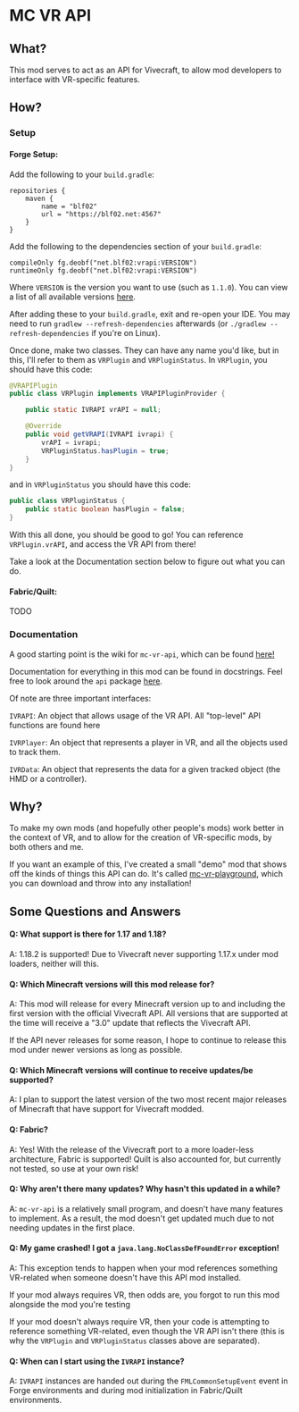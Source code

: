 # MC VR API

## What?

This mod serves to act as an API for Vivecraft, to allow mod developers to interface with VR-specific features.

## How?

### Setup

#### Forge Setup:

Add the following to your `build.gradle`:

```
repositories {
    maven {
        name = "blf02"
        url = "https://blf02.net:4567"
    }
}
```

Add the following to the dependencies section of your `build.gradle`:

```
compileOnly fg.deobf("net.blf02:vrapi:VERSION")
runtimeOnly fg.deobf("net.blf02:vrapi:VERSION")
```
Where `VERSION` is the version you want to use (such as `1.1.0`). You can view a list of all available versions [here](https://github.com/hammy3502/mc-vr-api/wiki/Versions).

After adding these to your `build.gradle`, exit and re-open your IDE. You may need to run `gradlew --refresh-dependencies` afterwards (or `./gradlew --refresh-dependencies` if you're on Linux).

Once done, make two classes. They can have any name you'd like, but in this, I'll refer to them as `VRPlugin` and `VRPluginStatus`. In `VRPlugin`, you should have this code:
```java
@VRAPIPlugin
public class VRPlugin implements VRAPIPluginProvider {

    public static IVRAPI vrAPI = null;

    @Override
    public void getVRAPI(IVRAPI ivrapi) {
        vrAPI = ivrapi;
        VRPluginStatus.hasPlugin = true;
    }
}
```
and in `VRPluginStatus` you should have this code:

```java
public class VRPluginStatus {
    public static boolean hasPlugin = false;
}
```

With this all done, you should be good to go! You can reference `VRPlugin.vrAPI`, and access the VR API from there!

Take a look at the Documentation section below to figure out what you can do.

#### Fabric/Quilt:

TODO

### Documentation

A good starting point is the wiki for `mc-vr-api`, which can be found [here!](https://github.com/hammy3502/mc-vr-api/wiki)

Documentation for everything in this mod can be found in docstrings. Feel free to look around the `api` package [here](https://github.com/hammy3502/mc-vr-api/tree/master/src/main/java/net/blf02/vrapi/api).

Of note are three important interfaces:

`IVRAPI`: An object that allows usage of the VR API. All "top-level" API functions are found here

`IVRPlayer`: An object that represents a player in VR, and all the objects used to track them.

`IVRData`: An object that represents the data for a given tracked object (the HMD or a controller).

## Why?

To make my own mods (and hopefully other people's mods) work better in the context of VR, and to allow for the creation of VR-specific mods, by both others and me.

If you want an example of this, I've created a small "demo" mod that shows off the kinds of things this API can do. It's called [mc-vr-playground](https://github.com/hammy3502/mc-vr-playground), which you can download and throw into any installation!

## Some Questions and Answers

#### Q: What support is there for 1.17 and 1.18?

A: 1.18.2 is supported! Due to Vivecraft never supporting 1.17.x under mod loaders, neither will this.

#### Q: Which Minecraft versions will this mod release for?

A: This mod will release for every Minecraft version up to and including the first version with the official Vivecraft API. All versions that are supported at the time will receive a "3.0" update that reflects the Vivecraft API. 

If the API never releases for some reason, I hope to continue to release this mod under newer versions as long as possible.

#### Q: Which Minecraft versions will continue to receive updates/be supported?

A: I plan to support the latest version of the two most recent major releases of Minecraft that have support for Vivecraft modded.

#### Q: Fabric?

A: Yes! With the release of the Vivecraft port to a more loader-less architecture, Fabric is supported! Quilt is also accounted for, but currently not tested, so use at your own risk!

#### Q: Why aren't there many updates? Why hasn't this updated in a while?

A: `mc-vr-api` is a relatively small program, and doesn't have many features to implement. As a result, the mod doesn't get updated much due to not needing updates in the first place.

#### Q: My game crashed! I got a `java.lang.NoClassDefFoundError` exception!

A: This exception tends to happen when your mod references something VR-related when someone doesn't have this API mod installed. 

If your mod always requires VR, then odds are, you forgot to run this mod alongside the mod you're testing

If your mod doesn't always require VR, then your code is attempting to reference something VR-related, even though the VR API isn't there (this is why the `VRPlugin` and `VRPluginStatus` classes above are separated).

#### Q: When can I start using the `IVRAPI` instance?

A: `IVRAPI` instances are handed out during the `FMLCommonSetupEvent` event in Forge environments and during mod initialization in Fabric/Quilt environments.

